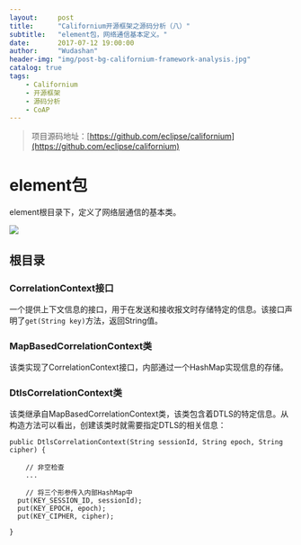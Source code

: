 ```yaml
---
layout:     post
title:      "Californium开源框架之源码分析（八）"
subtitle:   "element包，网络通信基本定义。"
date:       2017-07-12 19:00:00
author:     "Wudashan"
header-img: "img/post-bg-californium-framework-analysis.jpg"
catalog: true
tags:
    - Californium
    - 开源框架
    - 源码分析
    - CoAP
---
```


> 项目源码地址：[https://github.com/eclipse/californium](https://github.com/eclipse/californium)

# element包

element根目录下，定义了网络层通信的基本类。

![](http://o7x0ygc3f.bkt.clouddn.com/Californium%E5%BC%80%E6%BA%90%E6%A1%86%E6%9E%B6%E5%88%86%E6%9E%90/elements%E5%8C%85.png)

## 根目录

### CorrelationContext接口

一个提供上下文信息的接口，用于在发送和接收报文时存储特定的信息。该接口声明了`get(String key)`方法，返回String值。

### MapBasedCorrelationContext类

该类实现了CorrelationContext接口，内部通过一个HashMap实现信息的存储。

### DtlsCorrelationContext类

该类继承自MapBasedCorrelationContext类，该类包含着DTLS的特定信息。从构造方法可以看出，创建该类时就需要指定DTLS的相关信息：

```
public DtlsCorrelationContext(String sessionId, String epoch, String cipher) {

    // 非空检查
    ...

    // 将三个形参传入内部HashMap中
  put(KEY_SESSION_ID, sessionId);
  put(KEY_EPOCH, epoch);
  put(KEY_CIPHER, cipher);

}
```